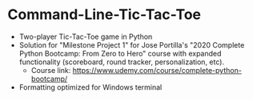 # Command-Line-Tic-Tac-Toe
  * Two-player Tic-Tac-Toe game in Python
  * Solution for "Milestone Project 1" for Jose Portilla's "2020 Complete Python Bootcamp: From Zero to Hero" course with expanded functionality (scoreboard, round tracker,         personalization, etc).
    - Course link: https://www.udemy.com/course/complete-python-bootcamp/
  * Formatting optimized for Windows terminal
